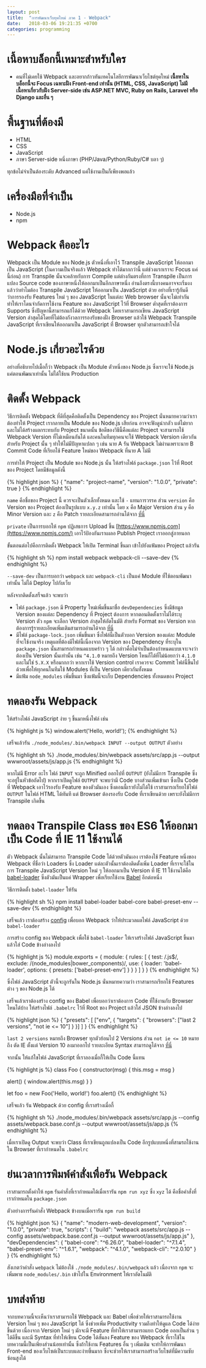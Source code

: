 ```yaml
---
layout: post
title:  "การพัฒนาเว็บยุคใหม่ ภาค 1 - Webpack"
date:   2018-03-06 19:21:35 +0700
categories: programming
---
```

# เนื้อหาบล็อกนี้เหมาะสำหรับใคร
- คนที่ไม่เคยใช้ Webpack และอยากก้าวทันเทคโนโลยีการพัฒนาเว็บไซต์ยุคใหม่ **เนื้อหาในบล็อกนี้จะ Focus เฉพาะฝั่ง Front-end เท่านั้น (HTML, CSS, JavaScript) ไม่มีเนื้อหาเกี่ยวกับฝั่ง Server-side เช่น
  ASP.NET MVC, Ruby on Rails, Laravel หรือ Django และอื่น ๆ**

# พื้นฐานที่ต้องมี
- HTML
- CSS
- JavaScript
- ภาษา Server-side หนึ่งภาษา (PHP/Java/Python/Ruby/C# บลา ๆ)

ทุกข้อไม่จำเป็นต้องระดับ Advanced แค่ใช้งานเป็นก็เพียงพอแล้ว

# เครื่องมือที่จำเป็น
- Node.js
- npm

# Webpack คืออะไร
Webpack เป็น Module ของ Node.js ตัวหนึ่งที่เอาไว้ Transpile JavaScript ให้ออกมาเป็น JavaScript (ในความเป็นจริงแล้ว Webpack ทำได้มากกว่านี้ แต่ช่วงแรกเราจะ Focus แค่นี้ก่อน) การ Transpile
นั้นจะคล้ายกับการ Compile แต่ต่างกันตรงที่การ Transpile เป็นการแปลง Source code ของภาษาหนึ่งให้ออกมาเป็นอีกภาษาหนึ่ง อ่านถึงตรงนี้บางคนอาจจะเริ่มงงแล้วว่าทำไมต้อง Transpile JavaScript ให้ออกมาเป็น
JavaScript ด้วย อย่างที่เรารู้กันดีว่าการรองรับ Features ใหม่ ๆ ของ JavaScript ในแต่ละ Web browser นั้นจะไม่เท่ากัน ทำให้เราโดนจำกัดการใช้งาน Feature ของ JavaScript ไว้ที่ Browser ต่ำสุดที่เราต้องการ
Supports ซึ่งปัญหานี้สามารถแก้ได้ด้วย Webpack โดยเราสามารถเขียน JavaScript Version ล่าสุดได้โดยที่ไม่ต้องกังวลการรองรับของฝั่ง Browser แล้วใช้ Webpack Transpile JavaScript ที่เราเขียนให้ออกมาเป็น
JavaScript ที่ Browser ทุกตัวสามารถเข้าใจได้

# Node.js เกี่ยวอะไรด้วย
อย่างที่อธิบายไปเมื้อกี้ว่า Webpack เป็น Module ตัวหนึ่งของ Node.js ซึ่งเราจะใช้ Node.js แค่ตอนพัฒนาเท่านั้น ไม่ได้ใช้บน Production

# ติดตั้ง Webpack
วิธีการติดตั้ง Webpack ที่ดีที่สุดคือติดตั้งเป็น Dependency ของ Project นั่นหมายความว่าเราต้องทำให้ Project เรากลายเป็น Module ของ Node.js เสียก่อน อาจจะฟังดูน่ากลัว แต่ไม่ยากและไม่ได้สร้างผลกระทบกับ
Project ขนาดนั้น ข้อดีของวิธีนี้คือแต่ละ Project จะสามารถใช้ Webpack Version ที่ไม่เหมือนกันได้ และคนในทีมทุกคนจะใช้ Webpack Version เดียวกันสำหรับ Project นั้น ๆ ทำให้ไม่มีปัญหาแปลก ๆ เช่น นาย A
รัน Webpack ไม่ผ่านเพราะนาย B Commit Code ที่เรียกใช้ Feature ใหม่ของ Webpack ที่นาย A ไม่มี

การทำให้ Project เป็น Module ของ Node.js นั้น ให้สร้างไฟล์ `package.json` ไว้ที่ Root ของ Project โดยมีข้อมูลดังนี้

{% highlight json %}
{
  "name": "project-name",
  "version": "1.0.0",
  "private": true
}
{% endhighlight %}

`name` คือชื่อของ Project นี้ ควรจะเป็นตัวเล็กทั้งหมด และใช้ `-` แทนการวรรค ส่วน `version` คือ Version ของ Project ต้องเป็นรูปแบบ `x.y.z` เท่านั้น โดย `x` คือ Major Version ส่วน `y` คือ
Minor Version และ `z` คือ Patch รายละเอียดสามารถอ่านได้จาก [ที่นี่](https://semver.org/#summary)

`private` เป็นการบอกให้ `npm` ปฏิเสธการ Upload ขึ้น [https://www.npmjs.com](https://www.npmjs.com/) เอาไว้ป้องกันเราเผลอ Publish Project เราออกสู่ภายนอก

ขั้นตอนต่อไปคือการติดตั้ง Webpack ให้เปิด Terminal ขึ้นมา เข้าไปยังแฟ้มของ Project แล้วรัน

{% highlight sh %}
npm install webpack webpack-cli --save-dev
{% endhighlight %}

`--save-dev` เป็นการบอกว่า `webpack` และ `webpack-cli` เป็นแค่ Module ที่ใช้ตอนพัฒนาเท่านั้น ไม่ได้ Deploy ไปกับเว็บ

หลังจากติดตั้งเสร็จแล้ว จะพบว่า

- ไฟล์ `package.json` มี Property ใหม่เพิ่มขึ้นมาชื่อ `devDependencies` ซึ่งมีข้อมูล Version ของแต่ละ Dependency ที่ Project ต้องการ หากตอนติดตั้งเราไม่ได้ระบุ Version ตัว `npm` จะเลือก
  Version ล่าสุดให้อัตโนมัติ สำหรับ Format ของ Version หากต้องการรู้รายละเอียดเพิ่มเติมสามารถอ่านได้จาก [ที่นี่](https://docs.npmjs.com/misc/semver)
- มีไฟล์ `package-lock.json` เพิ่มขึ้นมา ซึ่งไฟล์นี้เป็นตัวบอก Version ของแต่ละ Module ที่จะใช้งานจริง เหตุผลที่ต้องมีไฟล์นี้เนื่องจาก Version ของ Dependency ที่ระบุใน `package.json`
  นั้นสามารถกำหนดแบบคร่าว ๆ ได้ กล่าวคื่อไม่จำเป็นต้องกำหนดแบบเจาะจงว่าต้องเป็น Version นั้นเท่านั้น เช่น `^4.1.0` หมายถึง Version ไหนก็ได้ที่ไม่น้อยกว่า `4.1.0` และไม่ใช่ `5.X.X` หรือมากกว่า
  หากเราใช้ Version control เราควรจะ Commit ไฟล์นี้ขึ้นไปด้วยเพื่อให้ทุกคนในทีมใช้ Modules ที่เป็น Version เดียวกันทั้งหมด
- มีแฟ้ม `node_modules` เพิ่มขึ้นมา ซึ่งแฟ้มนี้จะเก็บ Dependencies ทั้งหมดของ Project

# ทดลองรัน Webpack
ให้สร้างไฟล์ JavaScript ง่าย ๆ ขึ้นมาหนึ่งไฟล์ เช่น

{% highlight js %}
window.alert('Hello, world!');
{% endhighlight %}

เสร็จแล้วรัน `./node_modules/.bin/webpack INPUT --output OUTPUT` ตัวอย่าง

{% highlight sh %}
./node_modules/.bin/webpack assets/src/app.js --output wwwroot/assets/js/app.js
{% endhighlight %}

หากไม่มี Error อะไร ไฟล์ `INPUT` จะถูก Minified ออกไปที่ `OUTPUT` (ยังไม่มีการ Transpile ซึ่งจะอยู่ในหัวข้อถัดไป) หากเราเปิดดูไฟล์ `OUTPUT` จะพบว่ามี Code บางส่วนเพิ่มเข้ามา ซึ่งเป็น Code ที่ Webpack
เอาไว้รองรับ Feature ของตัวมันเอง ซึ่งตอนนี้เรายังไม่ได้ใช้ เราสามารถเรียกใช้ไฟล์ `OUTPUT` ในไฟล์ HTML ได้ทันที แต่ Browser ต้องรองรับ Code ที่เราเขียนด้วย เพราะยังไม่มีการ Transpile เกิดขึ้น

# ทดลอง Transpile Class ของ ES6 ให้ออกมาเป็น Code ที่ IE 11 ใช้งานได้
ตัว Webpack นั้นไม่สามารถ Transpile Code ได้ด้วยตัวมันเอง เราต้องใช้ Feature หนึ่งของ Webpack ที่ชื่อว่า Loaders ซึ่ง Loader แต่ละตัวนั้นเราต้องติดตั้งเพิ่ม Loader ที่เราจะใช้ในการ Transpile JavaScript
Version ใหม่ ๆ ให้ออกมาเป็น Version ที่ IE 11 ใช้งานได้คือ [babel-loader](https://webpack.js.org/loaders/babel-loader/) ซึ่งตัวมันเป็นแค่ Wrapper เพื่อเรียกใช้งาน [Babel](https://babeljs.io/)
อีกต่อหนึ่ง

วิธีการติดตั้ง `babel-loader` ให้รัน

{% highlight sh %}
npm install babel-loader babel-core babel-preset-env --save-dev
{% endhighlight %}

เสร็จแล้ว เราต้องสร้าง [config](https://webpack.js.org/configuration/) เพื่อบอก Webpack ว่าให้ประมวลผลไฟล์ JavaScript ด้วย `babel-loader`

การสร้าง config ของ Webpack เพื่อใช้ `babel-loader` ให้เราสร้างไฟล์ JavaScript ขึ้นมา แล้วใส่ Code ข้างล่างลงไป

{% highlight js %}
module.exports = {
  module: {
    rules: [
      {
        test: /\.js$/,
        exclude: /(node_modules|bower_components)/,
        use: {
          loader: 'babel-loader',
          options: {
            presets: ['babel-preset-env']
          }
        }
      }
    ]
  }
}
{% endhighlight %}

ซึ่งไฟล์ JavaScript ตัวนี้จะถูกรันใน Node.js นั่นหมายความว่า เราสามารถเรียกใช้ Features ต่าง ๆ ของ Node.js ได้

เสร็จแล้วเราต้องสร้าง config ของ Babel เพื่อบอกว่าเราต้องการ Code ที่ใช้งานกับ Browser ไหนได้บ้าง ให้สร้างไฟล์ `.babelrc` ไว้ที่ Root ของ Project แล้วใส่ JSON ข้างล่างลงไป

{% highlight json %}
{
  "presets": [
    ["env", {
      "targets": {
        "browsers": ["last 2 versions", "not ie <= 10"]
      }
    }]
  ]
}
{% endhighlight %}

`last 2 versions` หมายถึง Browser ทุกตัวย้อนไป 2 Versions ส่วน `not ie <= 10` หมายถึง ตัด IE ตั้งแต่ Version 10 ลงมาออกไป รายละเอียด Syntax สามารถดูได้จาก [ที่นี่](https://github.com/ai/browserslist)

จากนั้น ให้แก้ใขไฟล์ JavaScript ที่เราลองเมื่อกี้ให้เป็น Code นี้แทน

{% highlight js %}
class Foo {
  constructor(msg) {
    this.msg = msg
  }

  alert() {
    window.alert(this.msg)
  }
}

let foo = new Foo('Hello, world!')
foo.alert()
{% endhighlight %}

เสร็จแล้ว รัน Webpack ด้วย config ที่เราสร้างเมื่อกี้

{% highlight sh %}
./node_modules/.bin/webpack assets/src/app.js --config assets/webpack.base.conf.js --output wwwroot/assets/js/app.js
{% endhighlight %}

เมื่อเราเปิดดู Output จะพบว่า Class ที่เราเขียนถูกแปลงเป็น Code อีกรูปแบบหนึ่งที่สามรถใช้งานใน Browser ที่เรากำหนดใน `.babelrc`

# ย่นเวลาการพิมพ์คำสั่งเพื่อรัน Webpack
เราสามารถตั้งค่าให้ `npm` รันคำสั่งที่เรากำหนดได้เมื่อเรารัน `npm run xyz` ซึ่ง `xyz` ได้ คือชื่อคำสั่งที่เรากำหนดใน `package.json`

ตัวอย่างการรันคำสั่ง Webpack ข้างบนเมื่อเรารัน `npm run build`

{% highlight json %}
{
  "name": "modern-web-development",
  "version": "1.0.0",
  "private": true,
  "scripts": {
    "build": "webpack assets/src/app.js --config assets/webpack.base.conf.js --output wwwroot/assets/js/app.js"
  },
  "devDependencies": {
    "babel-core": "^6.26.0",
    "babel-loader": "^7.1.4",
    "babel-preset-env": "^1.6.1",
    "webpack": "^4.1.0",
    "webpack-cli": "^2.0.10"
  }
}
{% endhighlight %}

สังเกตว่าคำสั่ง `webpack` ไม่ต้องใช้ `./node_modules/.bin/webpack` แล้ว เนื่องจาก `npm` จะเพิ่มพาธ `node_modules/.bin` เข้าไปใน Environment ให้เราอัตโนมัติ

# บทส่งท้าย
จากบทความนี้จะเห็นว่าเราสามารถใช้ Webpack และ Babel เพื่อช่วยให้เราสามารถใช้งาน Version ใหม่ ๆ ของ JavaScript ได้ ซึ่งช่วยเพิ่ม Productivity รวมถึงทำให้ดูแล Code ได้ง่ายขึ้นด้วย เนื่องจาก Version ใหม่ ๆ
มักจะมี Feature ที่ทำให้เราสามารถแยก Code ออกเป็นส่วน ๆ ได้ดีขึ้น และมี Syntax ที่ทำให้เขียน Code ได้สั้นลง Feature ของ Webpack ที่เราใช้ในบทความนี้เป็นเพียงส่วนน้อยเท่านั้น ซึ่งถ้าใช้งาน Features อื่น ๆ เพิ่มเติม
จะทำให้การพัฒนา Front-end ของเว็บไซต์เป็นระบบและง่ายขึ้นมาก ซึ่งจะช่วยให้เราสามารถสร้างเว็บไซต์ที่มีความซับซ้อนสูงได้
